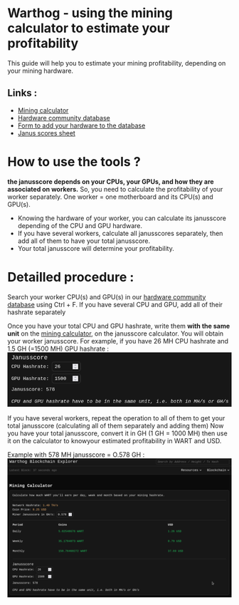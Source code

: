 # Warthog - using the mining calculator to estimate your profitability
This guide will help you to estimate your mining profitability, depending on your mining hardware.

## Links :
- [Mining calculator](https://wartscan.io/calculator)
- [Hardware community database](https://docs.google.com/spreadsheets/d/1cQqlGm0wrrnlcPfjf0Cbsp-WEmtVAqVK_btHhbnhWao/edit#gid=1356787120)
- [Form to add your hardware to the database](https://docs.google.com/forms/d/e/1FAIpQLSfJBG2uoTuhF4fWvjFwXdp1uQrUQmijRjNS9KSOBBkXlVZXOA/viewform)
- [Janus scores sheet](https://docs.google.com/spreadsheets/d/11rSSp5sw82eOy6Rlm4H0eOYsLlP48E8mLZN0dA7Ry8s/edit#gid=0)

# How to use the tools ?

**the janusscore depends on your CPUs, your GPUs, and how they are associated on workers.**
So, you need to calculate the profitability of your worker separately. One worker = one motherboard and its CPU(s) and GPU(s).

- Knowing the hardware of your worker, you can calculate its janusscore depending of the CPU and GPU hardware.
- If you have several workers, calculate all janusscores separately, then add all of them to have your total janusscore.
- Your total janusscore will determine your profitability.

# Detailled procedure :

Search your worker CPU(s) and GPU(s) in our [hardware community database](https://docs.google.com/spreadsheets/d/1cQqlGm0wrrnlcPfjf0Cbsp-WEmtVAqVK_btHhbnhWao/edit#gid=1356787120) using Ctrl + F.
If you have several CPU and GPU, add all of their hashrate separately

Once you have your total CPU and GPU hashrate, write them **with the same unit** on the [mining calculator](https://wartscan.io/calculator), on the janusscore calculator. You will obtain your worker janusscore.
For example, if you have 26 MH CPU hashrate and 1.5 GH (=1500 MH) GPU hashrate :
![janusscore-calculator](/img/calculator002.png)

If you have several workers, repeat the operation to all of them to get your total janusscore (calculating all of them separately and adding them)
Now you have your total janusscore, convert it in GH (1 GH = 1000 MH) then use it on the calculator to knowyour estimated profitability in WART and USD.

Example with 578 MH janusscore = O.578 GH :
![janusscore-calculator](/img/calculator001.png)

